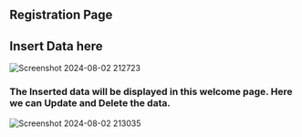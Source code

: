 ## Registration Page
## Insert Data here

![Screenshot 2024-08-02 212723](https://github.com/user-attachments/assets/dfd544fc-1ccb-4ff9-81f0-f6eb30f572ac)
### The Inserted data will be displayed in this welcome page. Here we can Update and Delete the data.

![Screenshot 2024-08-02 213035](https://github.com/user-attachments/assets/12ff686b-c11c-4f8c-a8e0-3f05b359403c)
